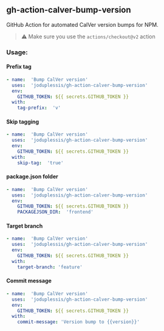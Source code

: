 ## gh-action-calver-bump-version

GitHub Action for automated CalVer version bumps for NPM.

> ⚠️ Make sure you use the `actions/checkout@v2` action

### Usage:

#### Prefix tag
```yaml
- name:  'Bump CalVer version'
  uses:  'joduplessis/gh-action-calver-bump-version'
  env:
    GITHUB_TOKEN: ${{ secrets.GITHUB_TOKEN }}
  with:
    tag-prefix:  'v'
```

#### Skip tagging
```yaml
- name:  'Bump CalVer version'
  uses:  'joduplessis/gh-action-calver-bump-version'
  env:
    GITHUB_TOKEN: ${{ secrets.GITHUB_TOKEN }}
  with:
    skip-tag:  'true'
```

#### package.json folder
```yaml
- name:  'Bump CalVer version'
  uses:  'joduplessis/gh-action-calver-bump-version'
  env:
    GITHUB_TOKEN: ${{ secrets.GITHUB_TOKEN }}
    PACKAGEJSON_DIR:  'frontend'
```

#### Target branch
```yaml
- name:  'Bump CalVer version'
  uses:  'joduplessis/gh-action-calver-bump-version'
  env:
    GITHUB_TOKEN: ${{ secrets.GITHUB_TOKEN }}
  with:
    target-branch: 'feature'
```

#### Commit message
```yaml
- name:  'Bump CalVer version'
  uses:  'joduplessis/gh-action-calver-bump-version'
  env:
    GITHUB_TOKEN: ${{ secrets.GITHUB_TOKEN }}
  with:
    commit-message: 'Version bump to {{version}}'
```
